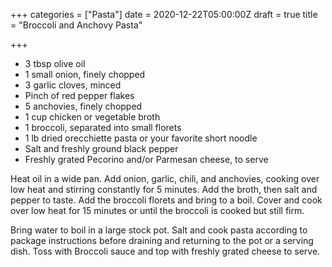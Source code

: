 +++
categories = ["Pasta"]
date = 2020-12-22T05:00:00Z
draft = true
title = "Broccoli and Anchovy Pasta"

+++
* 3 tbsp olive oil 
* 1 small onion, finely chopped 
* 3 garlic cloves, minced 
* Pinch of red pepper flakes 
* 5 anchovies, finely chopped 
* 1 cup chicken or vegetable broth 
* 1 broccoli, separated into small florets 
* 1 lb dried orecchiette pasta or your favorite short noodle 
* Salt and freshly ground black pepper 
* Freshly grated Pecorino and/or Parmesan cheese, to serve

Heat oil in a wide pan. Add onion, garlic, chili, and anchovies, cooking over low heat and stirring constantly for 5 minutes. Add the broth, then salt and pepper to taste. Add the broccoli florets and bring to a boil. Cover and cook over low heat for 15 minutes or until the broccoli is cooked but still firm. 

Bring water to boil in a large stock pot. Salt and cook pasta according to package instructions before draining and returning to the pot or a serving dish. Toss with Broccoli sauce and top with freshly grated cheese to serve.
